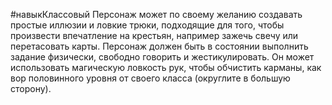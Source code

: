 #навыкКлассовый 
Персонаж может по своему желанию создавать простые иллюзии и ловкие трюки, подходящие для того, чтобы произвести впечатление на крестьян, например зажечь свечу или перетасовать карты. Персонаж должен быть в состоянии выполнить задание физически, свободно говорить и жестикулировать. Он может использовать магическую ловкость рук, чтобы обчистить карманы, как вор половинного уровня от своего класса (округлите в большую сторону).

